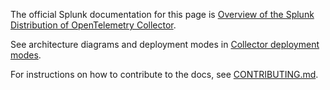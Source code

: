 The official Splunk documentation for this page is [Overview of the Splunk Distribution of OpenTelemetry Collector](https://docs.splunk.com/Observability/gdi/opentelemetry/resources.html). 

See architecture diagrams and deployment modes in [Collector deployment modes](https://docs.splunk.com/Observability/gdi/opentelemetry/deployment-modes.html).

For instructions on how to contribute to the docs, see [CONTRIBUTING.md](../CONTRIBUTING.md#documentation).


